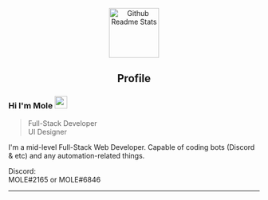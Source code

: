 <p align="center">
 <img width="100px" src="https://icon-library.com/images/moon-icon-png/moon-icon-png-4.jpg" align="center" alt="Github Readme Stats" />
 <h2 align="center">Profile</h2>
</p>

### Hi I'm Mole <img width="25px" src="https://icon-library.com/images/moon-icon-png/moon-icon-png-4.jpg" alt="moon"/>
> Full-Stack Developer<br>
> UI Designer<br>

<div>
 <p>
I'm a mid-level Full-Stack Web Developer. Capable of coding bots (Discord & etc) and any automation-related things.
</p>
</div>

<p align="center">
<p>Discord:<br>MOLE#2165 or MOLE#6846</p>
</p>


<hr>
